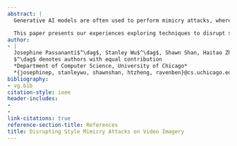 ```yaml
---
abstract: |
  Generative AI models are often used to perform mimicry attacks, where a pretrained model is fine-tuned on a small sample of images to learn to mimic a specific artist of interest. While researchers have introduced multiple anti-mimicry protection tools (Mist, Glaze, Anti-Dreambooth), recent evidence points to a growing trend of mimicry models using videos as sources of training data.

  This paper presents our experiences exploring techniques to disrupt style mimicry on video imagery. We first validate that mimicry attacks can succeed by training on individual frames extracted from videos. We show that while anti-mimicry tools can offer protection when applied to individual frames, this approach is vulnerable to an adaptive countermeasure that removes protection by exploiting randomness in optimization results of consecutive (nearly-identical) frames. We develop a new, tool-agnostic framework that segments videos into short scenes based on frame-level similarity, and use a per-scene optimization baseline to remove inter-frame randomization while reducing computational cost. We show via both image level metrics and an end-to-end user study that the resulting protection restores protection against mimicry (including the countermeasure). Finally, we develop another adaptive countermeasure and find that it falls short against our framework.
author:
- |
  Josephine Passananti$^\dag$, Stanley Wu$^\dag$, Shawn Shan, Haitao Zheng, Ben Y. Zhao  
  $^\dag$ denotes authors with equal contribution  
  *Department of Computer Science, University of Chicago*  
  *{josephinep, stanleywu, shawnshan, htzheng, ravenben}@cs.uchicago.edu*
bibliography:
- vg.bib
citation-style: ieee
header-includes:
- 
- 
link-citations: true
reference-section-title: References
title: Disrupting Style Mimicry Attacks on Video Imagery
---
```






